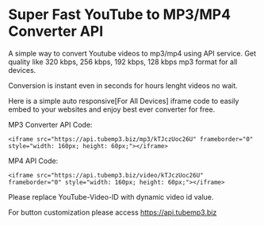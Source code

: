 # Super Fast YouTube to MP3/MP4 Converter API

A simple way to convert Youtube videos to mp3/mp4 using API service. Get quality like 320 kbps, 256 kbps, 192 kbps, 128 kbps mp3 format for all devices.

Conversion is instant even in seconds for hours lenght videos no wait.

Here is a simple auto responsive[For All Devices] iframe code to easily embed to your websites and enjoy best ever converter for free.

MP3 Converter API Code:

```<iframe src="https://api.tubemp3.biz/mp3/kTJczUoc26U" frameborder="0" style="width: 160px; height: 60px;"></iframe>```

MP4 API Code:

```<iframe src="https://api.tubemp3.biz/video/kTJczUoc26U" frameborder="0" style="width: 160px; height: 60px;"></iframe>```

Please replace YouTube-Video-ID with dynamic video id value.

For button customization please access https://api.tubemp3.biz

